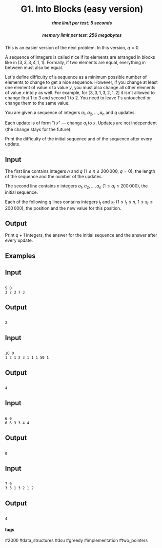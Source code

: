 <h1 style='text-align: center;'> G1. Into Blocks (easy version)</h1>

<h5 style='text-align: center;'>time limit per test: 5 seconds</h5>
<h5 style='text-align: center;'>memory limit per test: 256 megabytes</h5>

This is an easier version of the next problem. In this version, $q = 0$.

A sequence of integers is called nice if its elements are arranged in blocks like in $[3, 3, 3, 4, 1, 1]$. Formally, if two elements are equal, everything in between must also be equal.

Let's define difficulty of a sequence as a minimum possible number of elements to change to get a nice sequence. However, if you change at least one element of value $x$ to value $y$, you must also change all other elements of value $x$ into $y$ as well. For example, for $[3, 3, 1, 3, 2, 1, 2]$ it isn't allowed to change first $1$ to $3$ and second $1$ to $2$. You need to leave $1$'s untouched or change them to the same value.

You are given a sequence of integers $a_1, a_2, \ldots, a_n$ and $q$ updates.

Each update is of form "$i$ $x$" — change $a_i$ to $x$. Updates are not independent (the change stays for the future).

Print the difficulty of the initial sequence and of the sequence after every update.

## Input

The first line contains integers $n$ and $q$ ($1 \le n \le 200\,000$, $q = 0$), the length of the sequence and the number of the updates.

The second line contains $n$ integers $a_1, a_2, \ldots, a_n$ ($1 \le a_i \le 200\,000$), the initial sequence.

Each of the following $q$ lines contains integers $i_t$ and $x_t$ ($1 \le i_t \le n$, $1 \le x_t \le 200\,000$), the position and the new value for this position.

## Output

Print $q+1$ integers, the answer for the initial sequence and the answer after every update.

## Examples

## Input


```

5 0
3 7 3 7 3

```
## Output


```

2

```
## Input


```

10 0
1 2 1 2 3 1 1 1 50 1

```
## Output


```

4

```
## Input


```

6 0
6 6 3 3 4 4

```
## Output


```

0

```
## Input


```

7 0
3 3 1 3 2 1 2

```
## Output


```

4

```


#### tags 

#2000 #data_structures #dsu #greedy #implementation #two_pointers 